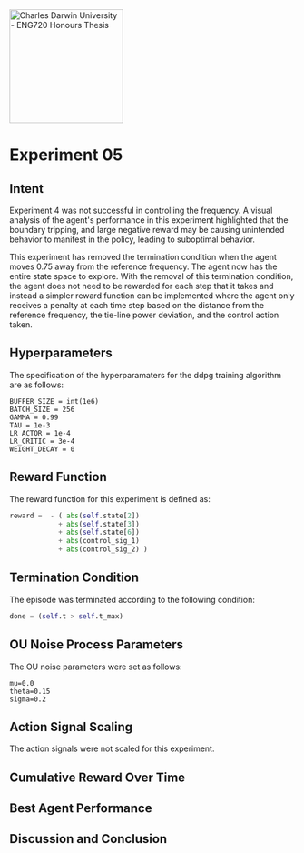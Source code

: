<img src="https://fundraising.blackbaud.com.au/wp-content/uploads/2016/08/CDU-LOGO-RGB-LHS-1200x628.jpg" alt="Charles Darwin University - ENG720 Honours Thesis" width="200" />

# Experiment 05
## Intent
Experiment 4 was not successful in controlling the frequency. A visual analysis of the agent's performance in this experiment highlighted that the boundary tripping, and large negative reward may be causing unintended behavior to manifest in the policy, leading to suboptimal behavior.

This experiment has removed the termination condition when the agent moves 0.75 away from the reference frequency. The agent now has the entire state space to explore. With the removal of this termination condition, the agent does not need to be rewarded for each step that it takes and instead a simpler reward function can be implemented where the agent only receives a penalty at each time step based on the distance from the reference frequency, the tie-line power deviation, and the control action taken.

## Hyperparameters
The specification of the hyperparamaters for the ddpg training algorithm are as follows:
```
BUFFER_SIZE = int(1e6)
BATCH_SIZE = 256
GAMMA = 0.99
TAU = 1e-3
LR_ACTOR = 1e-4
LR_CRITIC = 3e-4
WEIGHT_DECAY = 0
```

## Reward Function
The reward function for this experiment is defined as:
```python
reward =  - ( abs(self.state[2])
            + abs(self.state[3])
            + abs(self.state[6])
            + abs(control_sig_1)
            + abs(control_sig_2) )
```

## Termination Condition
The episode was terminated according to the following condition:
```python
done = (self.t > self.t_max)
```

## OU Noise Process Parameters
The OU noise parameters were set as follows:
```
mu=0.0
theta=0.15
sigma=0.2
```

## Action Signal Scaling
The action signals were not scaled for this experiment.


## Cumulative Reward Over Time


## Best Agent Performance


## Discussion and Conclusion